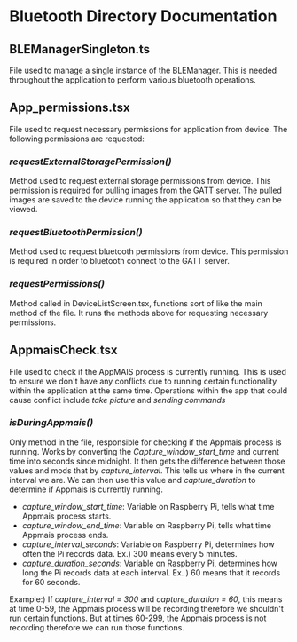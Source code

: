 # Bluetooth Directory Documentation


## BLEManagerSingleton.ts
File used to manage a single instance of the BLEManager. This is needed throughout the application to perform various bluetooth operations.


## **App_permissions.tsx**
File used to request necessary permissions for application from device. The following permissions are requested:

  ### *requestExternalStoragePermission()*
  Method used to request external storage permissions from device. This permission is        required for pulling images from the GATT server. The pulled images are saved to the       device running the application so that they can be viewed.

  ### *requestBluetoothPermission()*
  Method used to request bluetooth permissions from device. This permission is required      in order to bluetooth connect to the GATT server.

  ### *requestPermissions()*
  Method called in DeviceListScreen.tsx, functions sort of like the main method of the       file. It runs the methods above for requesting necessary permissions.


## AppmaisCheck.tsx
File used to check if the AppMAIS process is currently running. This is used to ensure we don't have any conflicts due to running certain functionality within the application at the same time. Operations within the app that could cause conflict include *take picture* and *sending commands*

  ### *isDuringAppmais()*
  Only method in the file, responsible for checking if the Appmais process is running. Works by converting the *Capture_window_start_time* and current time into seconds since midnight. It then gets the difference between those values and mods that by *capture_interval*.     This tells us where in the current interval we are. We can then use this value and *capture_duration* to determine if Appmais is currently running.

  - *capture_window_start_time*: Variable on Raspberry Pi, tells what time Appmais process starts.
  - *capture_window_end_time*: Variable on Raspberry Pi, tells what time Appmais process ends.
  - *capture_interval_seconds*: Variable on Raspberry Pi, determines how often the Pi records data. Ex.) 300 means every 5 minutes.
  - *capture_duration_seconds*: Variable on Raspberry Pi, determines how long the Pi records data at each interval. Ex. ) 60 means that it records for 60 seconds.

  Example:) If *capture_interval = 300* and *capture_duration = 60*, this means at time 0-59, the Appmais process will be recording therefore we shouldn't run certain functions. But at times 60-299, the Appmais process is not recording therefore we can run those functions.
